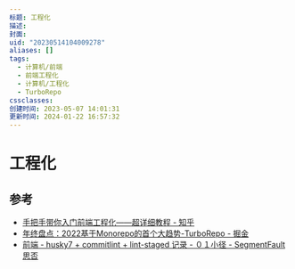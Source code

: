 ```yaml
---
标题: 工程化
描述:
封面:
uid: "20230514104009278"
aliases: []
tags:
  - 计算机/前端
  - 前端工程化
  - 计算机/工程化
  - TurboRepo
cssclasses:
创建时间: 2023-05-07 14:01:31
更新时间: 2024-01-22 16:57:32
---
```


# 工程化

## 参考

- [手把手带你入门前端工程化——超详细教程 - 知乎](https://zhuanlan.zhihu.com/p/276458191)
- [年终盘点：2022基于Monorepo的首个大趋势-TurboRepo - 掘金](https://juejin.cn/post/7051929587852247077)
- [前端 - husky7 + commitlint + lint-staged 记录 - ０１小径 - SegmentFault 思否](https://segmentfault.com/a/1190000040418948)

